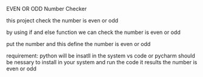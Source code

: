 EVEN OR ODD Number Checker

this project check the number is even or odd

by using if and else function we can check the number is even or odd 

put the number and this define the number is even or odd 

requirement:
python will be insatll in the system 
vs code or pycharm should be nessary to install in your system and run the code it results the number is even or odd
